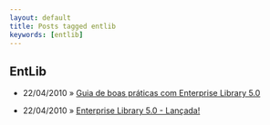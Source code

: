```yaml
---
layout: default
title: Posts tagged entlib
keywords: [entlib]
---
```

<h2 class="category">EntLib</h2>
<ul class="posts">
<li>
<p>
<span class="date">22/04/2010</span> &raquo;
<a href="/blog/guia-de-boas-praticas-com-enterprise-library-5-0">Guia de boas práticas com Enterprise Library 5.0</a>
</p>
</li>
<li>
<p>
<span class="date">22/04/2010</span> &raquo;
<a href="/blog/enterprise-library-5-0-lancada">Enterprise Library 5.0 - Lançada!</a>
</p>
</li>
</ul>
